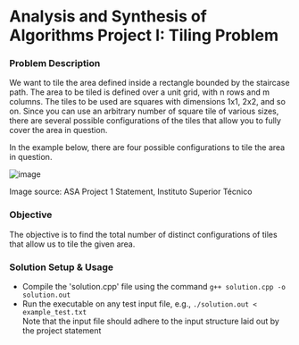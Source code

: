 # Analysis and Synthesis of Algorithms Project I: Tiling Problem

### Problem Description
We want to tile the area defined inside a rectangle bounded by the staircase path. 
The area to be tiled is defined over a unit grid, with n rows and m columns. 
The tiles to be used are squares with dimensions 1x1, 2x2, and so on. Since 
you can use an arbitrary number of square tile of various sizes, there are 
several possible configurations of the tiles that allow you to fully cover 
the area in question.

In the example below, there are four possible configurations to tile the area in 
question.


![image](https://user-images.githubusercontent.com/37951789/225890889-68c02886-2b02-41f3-b97f-bdc83a0c483d.png)

Image source: ASA Project 1 Statement, Instituto Superior Técnico

### Objective
The objective is to find the total number of distinct configurations of tiles 
that allow us to tile the given area.

### Solution Setup & Usage
- Compile the 'solution.cpp' file using the command `g++ solution.cpp -o solution.out`
- Run the executable on any test input file, e.g., `./solution.out < example_test.txt`  
Note that the input file should adhere to the input structure laid out by the project statement
  
